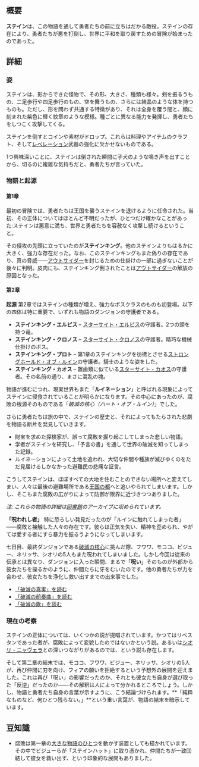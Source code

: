 <!-- title: ステインと腐敗 -->
<!-- quote: 知らない奴が突然部屋に乱してきて、いきなり殴ってきたりはしないでしょう、普通。 -->
<!-- chapters: -1 -->
<!-- images: (ステイン全景 #1), (ステイン全景 #2), (ステイン コンセプトアート), (チャプター1トレーラーのステイン) --->
<!-- model: false -->

## 概要

**ステイン**は、この物語を通して勇者たちの前に立ちはだかる敵役。ステインの存在により、勇者たちが悪を打倒し、世界に平和を取り戻すための冒険が始まったのであった。

## 詳細

### 姿

ステインは、影からできた怪物で、その形、大きさ、種類も様々。剣を振るうもの、二足歩行や四足歩行のもの、空を舞うもの、さらには結晶のような体を持つものも。ただし、形を問わず共通する特徴があり、それは全身を覆う闇と、顔に刻まれた紫色に輝く紋章のような模様。種ごとに異なる能力を発揮し、勇者たちをしつこく攻撃してくる。

ステインを倒すとコインや素材がドロップ。これらは料理やアイテムのクラフト、そして[レベレーション](#entry:revelations-entry)武器の強化に欠かせないものである。

1つ興味深いことに、ステインは倒された瞬間に子犬のような鳴き声を出すことから、切るのに複雑な気持ちだと、勇者たちが言っていた。

### 物語と起源

#### 第1章

最初の冒険では、勇者たちは王国を襲うステインを退けるように任命された。当初、その正体についてはほとんど不明だったが、ひとつだけ確かなことがあった:ステインは悪意に満ち、世界と勇者たちを容赦なく攻撃し続けるということ。

その侵攻の先頭に立っていたのが**ステインキング**。他のステインよりもはるかに大きく、強力な存在だった。なお、このステインキングもまた偽りの存在であり、真の脅威――[アウトサイダー](#entry:outsider-entry)を封じるための仕掛けの一部に過ぎないことが後々に判明。皮肉にも、ステインキング倒されたことは[アウトサイダー](#entry:outsider-entry)の解放の原因となった。

#### 第2章

**起源**
第2章ではステインの種類が増え、強力なボスクラスのものも初登場。以下の四体は特に重要で、いずれも物語のダンジョンの守護者である。

- **ステインキング・エルピス** – [スターサイト・エルピス](#entry:star-site-elpis-entry)の守護者。2つの頭を持つ竜。
- **ステインキング・クロノス** – [スターサイト・クロノス](#entry:star-site-chronos-entry)の守護者。精巧な機械仕掛けのボス。
- **ステインキング・プロト** – 第1章のステインキングを彷彿とさせる[ストロングホールド・オブ・ルイン](#entry:stronghold-of-ruin-entry)の守護者。騎士のような姿をした。
- **ステインキング・カオス** – 齧歯類に似ている[スターサイト・カオス](#entry:star-site-chaos-entry)の守護者。その名前の通り、まさに混乱の塊。

物語が進むにつれ、現実世界もまた「**ルイネーション**」と呼ばれる現象によってステインに侵食されていることが明らかになります。その中心にあったのが、腐敗の根源そのものである「_破滅の核心（ハート・オブ・ルイン）_」でした。

さらに勇者たちは旅の中で、ステインの歴史と、それによってもたらされた悲劇を物語る断片を発見していきます。

- 財宝を求めた探検家が、誤って腐敗を掘り起こしてしまった悲しい物語。
- 学者がステインを研究し、「予言の書」を通して世界の破滅を知ってしまった記録。
- ルイネーションによって土地を追われ、大切な仲間や種族が滅びゆくのをただ見届けるしかなかった避難民の悲痛な証言。

こうしてステインは、ほぼすべての大地を住むことのできない場所へと変えてしまい、人々は最後の避難場所である[王国の都](#entry:libestal-ancient-entry)へと追いやられてしまいます。しかし、そこもまた腐敗の広がりによって防御が限界に近づきつつありました。

_注: これらの物語の詳細は[図書館](#entry:library-entry)のアーカイブに収められています。_

**「呪われし者」**
特に恐ろしい発見だったのが「ルインに触れてしまった者」――腐敗と接触した人々の存在です。彼らは正気を失い、精神を歪められ、やがては愛する者にすら暴力を振るうようになってしまいます。

七日目、最終ダンジョンである[破滅の核心](#entry:heart-of-ruin-entry)に挑んだ際、フワワ、モココ、ビジュー、ネリッサ、シオリの5人もまた呪われてしまいました。しかし今回は従来の伝承とは異なり、ダンジョンに入った瞬間、まるで「**呪い**」そのものが外部から彼女たちを操るかのように、仲間たちに牙をむいたのです。他の勇者たちが力を合わせ、彼女たちを浄化し救い出すまでの出来事でした。

- [「破滅の真実」を読む](#text:the-truth-of-ruin)
- [「破滅の前奏曲」を読む](#text:prelude-of-ruin)
- [「破滅の歌」を読む](#text:song-of-ruin)

### 現在の考察

ステインの正体については、いくつかの説が提唱されています。かつてはリベスタンであった者が、腐敗によって変貌したのではないかという説。あるいは[シオリ・ニャヴェラ](https://www.reddit.com/r/Hololive/comments/1fbq036/enreco_theory_about_the-stains/)との深いつながりがあるのでは、という説も存在します。

そして第二章の結末では、モココ、フワワ、ビジュー、ネリッサ、シオリの5人が、再び仲間に刃を向け、フィアの願いを拒絶するという予想外の展開を迎えました。これは再び「呪い」の影響だったのか、それとも彼女たち自身が選び取った「反逆」だったのか――その解釈は人によって分かれるところでしょう。しかし、物語と勇者たち自身の言葉が示すように、こう結論づけられます。**「純粋なものなど、何ひとつ残らない。」**という重い言葉が、物語の結末を暗示しています。

## 豆知識

- 腐敗は第一章の[大きな物語のひとつ](#entry:the-corruption-entry)を動かす装置としても描かれています。その中でビジューらが「ステインハット」に取り憑かれ、仲間たちが一致団結して彼女を救い出す、という印象的な展開もありました。
